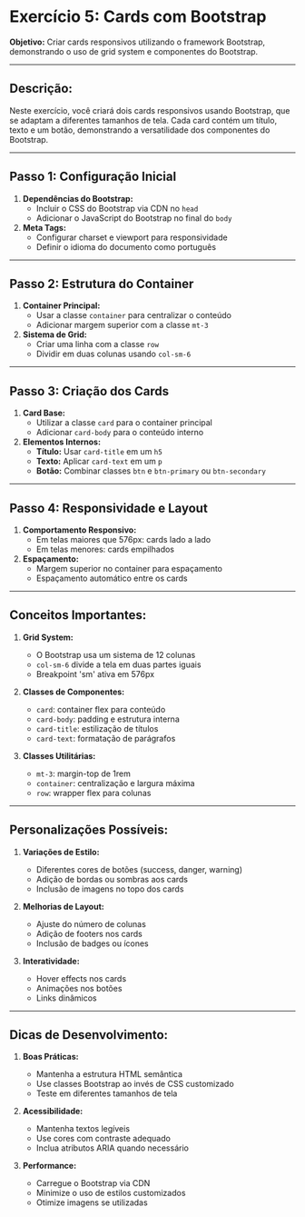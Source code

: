 # Exercício 5: Cards com Bootstrap

**Objetivo:** Criar cards responsivos utilizando o framework Bootstrap, demonstrando o uso de grid system e componentes do Bootstrap.

---
## Descrição:
Neste exercício, você criará dois cards responsivos usando Bootstrap, que se adaptam a diferentes tamanhos de tela. Cada card contém um título, texto e um botão, demonstrando a versatilidade dos componentes do Bootstrap.

---
## Passo 1: Configuração Inicial
1. **Dependências do Bootstrap:**
   - Incluir o CSS do Bootstrap via CDN no `head`
   - Adicionar o JavaScript do Bootstrap no final do `body`
2. **Meta Tags:**
   - Configurar charset e viewport para responsividade
   - Definir o idioma do documento como português

---
## Passo 2: Estrutura do Container
1. **Container Principal:**
   - Usar a classe `container` para centralizar o conteúdo
   - Adicionar margem superior com a classe `mt-3`
2. **Sistema de Grid:**
   - Criar uma linha com a classe `row`
   - Dividir em duas colunas usando `col-sm-6`

---
## Passo 3: Criação dos Cards
1. **Card Base:**
   - Utilizar a classe `card` para o container principal
   - Adicionar `card-body` para o conteúdo interno
2. **Elementos Internos:**
   - **Título:** Usar `card-title` em um `h5`
   - **Texto:** Aplicar `card-text` em um `p`
   - **Botão:** Combinar classes `btn` e `btn-primary` ou `btn-secondary`

---
## Passo 4: Responsividade e Layout
1. **Comportamento Responsivo:**
   - Em telas maiores que 576px: cards lado a lado
   - Em telas menores: cards empilhados
2. **Espaçamento:**
   - Margem superior no container para espaçamento
   - Espaçamento automático entre os cards

---
## Conceitos Importantes:
1. **Grid System:**
   - O Bootstrap usa um sistema de 12 colunas
   - `col-sm-6` divide a tela em duas partes iguais
   - Breakpoint 'sm' ativa em 576px

2. **Classes de Componentes:**
   - `card`: container flex para conteúdo
   - `card-body`: padding e estrutura interna
   - `card-title`: estilização de títulos
   - `card-text`: formatação de parágrafos

3. **Classes Utilitárias:**
   - `mt-3`: margin-top de 1rem
   - `container`: centralização e largura máxima
   - `row`: wrapper flex para colunas

---
## Personalizações Possíveis:
1. **Variações de Estilo:**
   - Diferentes cores de botões (success, danger, warning)
   - Adição de bordas ou sombras aos cards
   - Inclusão de imagens no topo dos cards

2. **Melhorias de Layout:**
   - Ajuste do número de colunas
   - Adição de footers nos cards
   - Inclusão de badges ou ícones

3. **Interatividade:**
   - Hover effects nos cards
   - Animações nos botões
   - Links dinâmicos

---
## Dicas de Desenvolvimento:
1. **Boas Práticas:**
   - Mantenha a estrutura HTML semântica
   - Use classes Bootstrap ao invés de CSS customizado
   - Teste em diferentes tamanhos de tela

2. **Acessibilidade:**
   - Mantenha textos legíveis
   - Use cores com contraste adequado
   - Inclua atributos ARIA quando necessário

3. **Performance:**
   - Carregue o Bootstrap via CDN
   - Minimize o uso de estilos customizados
   - Otimize imagens se utilizadas
